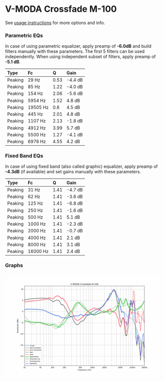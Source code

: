 # V-MODA Crossfade M-100
See [usage instructions](https://github.com/jaakkopasanen/AutoEq#usage) for more options and info.

### Parametric EQs
In case of using parametric equalizer, apply preamp of **-6.0dB** and build filters manually
with these parameters. The first 5 filters can be used independently.
When using independent subset of filters, apply preamp of **-5.1 dB**.

| Type    | Fc       |    Q | Gain    |
|:--------|:---------|:-----|:--------|
| Peaking | 29 Hz    | 0.53 | -4.4 dB |
| Peaking | 85 Hz    | 1.22 | -4.0 dB |
| Peaking | 154 Hz   | 2.06 | -5.6 dB |
| Peaking | 5954 Hz  | 1.52 | 4.8 dB  |
| Peaking | 19505 Hz | 0.6  | 4.5 dB  |
| Peaking | 445 Hz   | 2.01 | 4.8 dB  |
| Peaking | 1107 Hz  | 2.13 | -1.8 dB |
| Peaking | 4912 Hz  | 3.99 | 5.7 dB  |
| Peaking | 5500 Hz  | 1.27 | -4.1 dB |
| Peaking | 6976 Hz  | 4.55 | 4.2 dB  |

### Fixed Band EQs
In case of using fixed band (also called graphic) equalizer, apply preamp of **-4.3dB**
(if available) and set gains manually with these parameters.

| Type    | Fc       |    Q | Gain    |
|:--------|:---------|:-----|:--------|
| Peaking | 31 Hz    | 1.41 | -4.7 dB |
| Peaking | 62 Hz    | 1.41 | -3.6 dB |
| Peaking | 125 Hz   | 1.41 | -6.8 dB |
| Peaking | 250 Hz   | 1.41 | -1.6 dB |
| Peaking | 500 Hz   | 1.41 | 5.1 dB  |
| Peaking | 1000 Hz  | 1.41 | -2.3 dB |
| Peaking | 2000 Hz  | 1.41 | -0.7 dB |
| Peaking | 4000 Hz  | 1.41 | 2.1 dB  |
| Peaking | 8000 Hz  | 1.41 | 3.1 dB  |
| Peaking | 16000 Hz | 1.41 | 2.4 dB  |

### Graphs
![](./V-MODA%20Crossfade%20M-100.png)